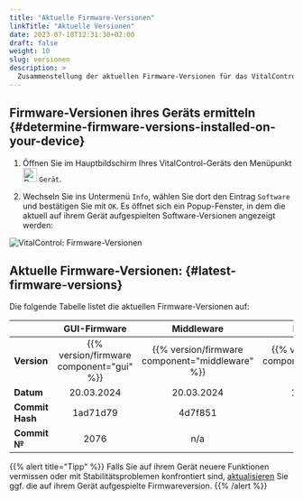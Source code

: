 ```yaml
---
title: "Aktuelle Firmware-Versionen"
linkTitle: "Aktuelle Versionen"
date: 2023-07-18T12:31:38+02:00
draft: false
weight: 10
slug: versionen
description: >
  Zusammenstellung der aktuellen Firmware-Versionen für das VitalControl Gerät.
---
```


## Firmware-Versionen ihres Geräts ermitteln {#determine-firmware-versions-installed-on-your-device}

1. Öffnen Sie im Hauptbildschirm Ihres VitalControl-Geräts den Menüpunkt <img src="/icons/device.svg" width="25" align="bottom" alt="Device" /> `Gerät`.

2. Wechseln Sie ins Untermenü `Info`, wählen Sie dort den Eintrag `Software` und bestätigen Sie mit `OK`. Es öffnet sich ein Popup-Fenster, in dem die aktuell auf ihrem Gerät aufgespielten Software-Versionen angezeigt werden:

![VitalControl: Firmware-Versionen](../images/firmware-versions.png "Anzeige Firmwareversionen")

## Aktuelle Firmware-Versionen: {#latest-firmware-versions}

Die folgende Tabelle listet die aktuellen Firmware-Versionen auf:

|                 | GUI-Firmware  | Middleware  | Bootloader |
|-----------------|:-------------:|:-----------:|:----------:|
| **Version**     | {{% version/firmware component="gui" %}} | {{% version/firmware component="middleware" %}} | {{% version/firmware component="bootloader" %}} |
| **Datum**       | 20.03.2024    | 20.03.2024  | 15.03.2024 |
| **Commit Hash** | 1ad71d79      | 4d7f851     | 344bc50    |
| **Commit №**    | 2076          | n/a         | n/a        |

{{% alert title="Tipp" %}}
Falls Sie auf ihrem Gerät neuere Funktionen vermissen oder mit Stabilitätsproblemen konfrontiert sind, [aktualisieren](../update/) Sie ggf. die auf ihrem Gerät aufgespielte Firmwareversion.
{{% /alert %}}
